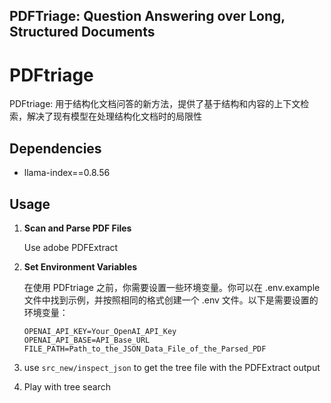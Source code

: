 ## PDFTriage: Question Answering over Long, Structured Documents

# PDFtriage

PDFtriage: 用于结构化文档问答的新方法，提供了基于结构和内容的上下文检索，解决了现有模型在处理结构化文档时的局限性

## Dependencies

- llama-index==0.8.56

## Usage

1. **Scan and Parse PDF Files**

   Use adobe PDFExtract
2. **Set Environment Variables**

   在使用 PDFtriage 之前，你需要设置一些环境变量。你可以在 .env.example 文件中找到示例，并按照相同的格式创建一个 .env 文件。以下是需要设置的环境变量：

   ```plaintext
   OPENAI_API_KEY=Your_OpenAI_API_Key
   OPENAI_API_BASE=API_Base_URL
   FILE_PATH=Path_to_the_JSON_Data_File_of_the_Parsed_PDF
3. use `src_new/inspect_json` to get the tree file with the PDFExtract output
4. Play with tree search